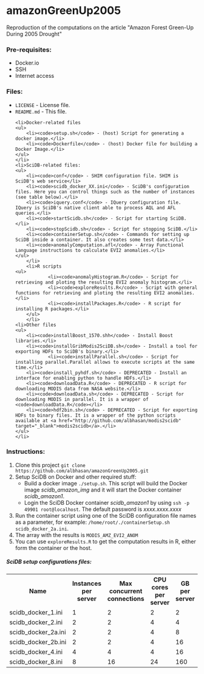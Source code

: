 amazonGreenUp2005
=================

Reproduction of the computations on the article "Amazon Forest Green-Up During 2005 Drought"


<h3>Pre-requisites:</h3>
<ul>
<li>Docker.io</li>
<li>SSH</li>
<li>Internet access</li>
</ul>



<h3>Files:</h3>
<ul>
	<li><code>LICENSE</code> - License file.</li>
	<li><code>README.md</code> - This file.</li>
	
	<li>Docker-related files
	<ul>
		<li><code>setup.sh</code> - (host) Script for generating a docker image.</li>
		<li><code>Dockerfile</code> - (host) Docker file for building a Docker Image.</li>
	</ul>
	</li>
	<li>SciDB-related files:
	<ul>
		<li><code>conf</code> - SHIM configuration file. SHIM is SciDB's web service</li>
		<li><code>scidb_docker_XX.ini</code> - SciDB's configuration files. Here you can control things such as the number of instances (see table below).</li>
		<li><code>iquery.conf</code> - IQuery configuration file. IQuery is SciDB's native client able to process AQL and AFL queries.</li>
		<li><code>startScidb.sh</code> - Script for starting SciDB.</li>
		<li><code>stopScidb.sh</code> - Script for stopping SciDB.</li>
		<li><code>containerSetup.sh</code> - Commands for setting up SciDB inside a container. It also creates some test data.</li>
		<li><code>anomalyComputation.afl</code> - Array Functional Language instructions to calculate EVI2 anomalies.</li>		
	</ul>
        </li>
        <li>R scripts
	<ul>
                <li><code>anomalyHistogram.R</code> - Script for retrieving and ploting the resulting EVI2 anomaly histogram.</li>
                <li><code>exploreResults.R</code> - Script with general functions for retrieving and ploting the resulting EVI2 anomalies.</li>
                <li><code>installPackages.R</code> - R script for installing R packages.</li>
        </ul>
        </li>
	<li>Other files
	<ul>
		<li><code>installBoost_1570.shh</code> - Install Boost libraries.</li>
		<li><code>installGribModis2SciDB.sh</code> - Install a tool for exporting HDFs to SciDB's binary.</li>
                <li><code>installParallel.sh</code> - Script for installing parallel.Parallel allows to execute scripts at the same time.</li>
		<li><code>install_pyhdf.sh</code> - DEPRECATED - Install an interface for enabling python to handle HDFs.</li>
		<li><code>downloadData.R</code> - DEPRECATED - R script for downloading MODIS data from NASA website.</li>
		<li><code>downloadData.sh</code> - DEPRECATED - Script for downloading MODIS in parallel. It is a wrapper of <code>downloadData.R</code></li>
		<li><code>hdf2bin.sh</code> - DEPRECATED - Script for exporting HDFs to binary files. It is a wrapper of the python scripts available at <a href="http://github.com/albhasan/modis2scidb" target="_blank">modis2scidb</a>.</li>
	</ul>
	</li>
</ul>


<h3>Instructions:</h3>
<ol>
	<li>Clone this project <code>git clone https://github.com/albhasan/amazonGreenUp2005.git</code></li>
	<li>Setup SciDB on Docker and other required stuff:
		<ul>
			<li>Build a docker image <code>./setup.sh</code>. This script will build the Docker image <em>scidb_amazon_img</em> and it will start the Docker container <em>scidb_amazon1</em>.</li>
			<li>Login the SciDB Docker container <em>scidb_amazon1</em> by using <code>ssh -p 49901 root@localhost</code>. The default password is <em>xxxx.xxxx.xxxx</em></li>
		</ul>
	</li>
	<li>Run the container script using one of the SciDB configuration file names as a parameter, for example: <code>/home/root/./containerSetup.sh scidb_docker_2a.ini</code>.</li>
	<li>The array with the results is <code>MODIS_AMZ_EVI2_ANOM</code></li>
	<li>You can use <code>exploreResults.R</code> to get the computation results in R, either form the container or the host.</li>
</ol>


<h5>SciDB setup configurations files:</h5>
<table>
  <tr>
    <th>Name</th>
    <th>Instances per server<br></th>
    <th>Max concurrent connections<br></th>
    <th>CPU cores per server<br></th>
    <th>GB per server<br></th>
  </tr>
  <tr>
    <td>scidb_docker_1.ini</td>
    <td>1<br></td>
    <td>2</td>
    <td>2</td>
    <td>2</td>
  </tr>
  <tr>
    <td>scidb_docker_2.ini</td>
    <td>2</td>
    <td>2</td>
    <td>4</td>
    <td>4</td>
  </tr>
  <tr>
    <td>scidb_docker_2a.ini</td>
    <td>2</td>
    <td>2</td>
    <td>4</td>
    <td>8</td>
  </tr>
  <tr>
    <td>scidb_docker_2b.ini</td>
    <td>2</td>
    <td>2</td>
    <td>4</td>
    <td>16</td>
  </tr>
  <tr>
    <td>scidb_docker_4.ini</td>
    <td>4</td>
    <td>4</td>
    <td>4</td>
    <td>16</td>
  </tr>
  <tr>
    <td>scidb_docker_8.ini</td>
    <td>8</td>
    <td>16</td>
    <td>24</td>
    <td>160</td>
  </tr>
</table>
